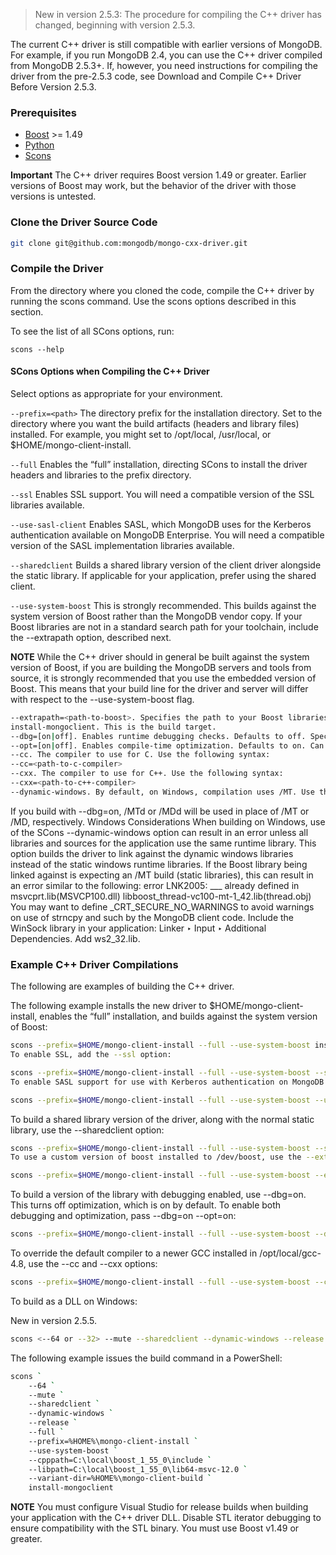 > New in version 2.5.3: The procedure for compiling the C++ driver has changed, beginning with version 2.5.3.

The current C++ driver is still compatible with earlier versions of MongoDB. For example, if you run MongoDB 2.4, you can use the C++ driver compiled from MongoDB 2.5.3+. If, however, you need instructions for compiling the driver from the pre-2.5.3 code, see Download and Compile C++ Driver Before Version 2.5.3.

### Prerequisites
 - [Boost](http://www.boost.org/) >= 1.49
 - [Python](https://www.python.org/)
 - [Scons](http://www.scons.org/)

**Important**
The C++ driver requires Boost version 1.49 or greater. Earlier versions of Boost may work, but the behavior of the driver with those versions is untested.

### Clone the Driver Source Code

```sh
git clone git@github.com:mongodb/mongo-cxx-driver.git
```

### Compile the Driver

From the directory where you cloned the code, compile the C++ driver by running the scons command. Use the scons options described in this section.

To see the list of all SCons options, run:

`scons --help`

#### SCons Options when Compiling the C++ Driver
Select options as appropriate for your environment.

`--prefix=<path>` The directory prefix for the installation directory. Set <path> to the directory where you want the build artifacts (headers and library files) installed. For example, you might set <path> to /opt/local, /usr/local, or $HOME/mongo-client-install.

`--full` Enables the “full” installation, directing SCons to install the driver headers and libraries to the prefix directory.

`--ssl` Enables SSL support. You will need a compatible version of the SSL libraries available.

`--use-sasl-client` Enables SASL, which MongoDB uses for the Kerberos authentication available on MongoDB Enterprise. You will need a compatible version of the SASL implementation libraries available.

`--sharedclient` Builds a shared library version of the client driver alongside the static library. If applicable for your application, prefer using the shared client.

`--use-system-boost` This is strongly recommended. This builds against the system version of Boost rather than the MongoDB vendor copy. If your Boost libraries are not in a standard search path for your toolchain, include the --extrapath option, described next.

**NOTE**
While the C++ driver should in general be built against the system version of Boost, if you are building the MongoDB servers and tools from source, it is strongly recommended that you use the embedded version of Boost. This means that your build line for the driver and server will differ with respect to the --use-system-boost flag.

```sh
--extrapath=<path-to-boost>. Specifies the path to your Boost libraries if they are not in a standard search path for your toolchain.
install-mongoclient. This is the build target.
--dbg=[on|off]. Enables runtime debugging checks. Defaults to off. Specifying --dbg=on implies --opt=off unless explicitly overridden with --opt=on.
--opt=[on|off]. Enables compile-time optimization. Defaults to on. Can be freely mixed with the values for the --dbg flag.
--cc. The compiler to use for C. Use the following syntax:
--cc=<path-to-c-compiler>
--cxx. The compiler to use for C++. Use the following syntax:
--cxx=<path-to-c++-compiler>
--dynamic-windows. By default, on Windows, compilation uses /MT. Use this flag to compile with /MD. Note that /MD is required to build the shared client on Windows. Also note that your application compiler flags must match.
```

If you build with --dbg=on, /MTd or /MDd will be used in place of /MT or /MD, respectively.
Windows Considerations
When building on Windows, use of the SCons --dynamic-windows option can result in an error unless all libraries and sources for the application use the same runtime library. This option builds the driver to link against the dynamic windows libraries instead of the static windows runtime libraries. If the Boost library being linked against is expecting an /MT build (static libraries), this can result in an error similar to the following:
error LNK2005: ___ already defined in msvcprt.lib(MSVCP100.dll) libboost_thread-vc100-mt-1_42.lib(thread.obj)
You may want to define _CRT_SECURE_NO_WARNINGS to avoid warnings on use of strncpy and such by the MongoDB client code.
Include the WinSock library in your application: Linker ‣ Input ‣ Additional Dependencies. Add ws2_32.lib.

### Example C++ Driver Compilations

The following are examples of building the C++ driver.

The following example installs the new driver to $HOME/mongo-client-install, enables the “full” installation, and builds against the system version of Boost:

```sh
scons --prefix=$HOME/mongo-client-install --full --use-system-boost install-mongoclient
To enable SSL, add the --ssl option:
```

```sh
scons --prefix=$HOME/mongo-client-install --full --use-system-boost --ssl install-mongoclient
To enable SASL support for use with Kerberos authentication on MongoDB Enterprise, add the --use-sasl-client option:
```

```sh
scons --prefix=$HOME/mongo-client-install --full --use-system-boost --use-sasl-client install-mongoclient
```

To build a shared library version of the driver, along with the normal static library, use the --sharedclient option:

```sh
scons --prefix=$HOME/mongo-client-install --full --use-system-boost --sharedclient install-mongoclient
To use a custom version of boost installed to /dev/boost, use the --extrapath=<path-to-boost> option:
```

```sh
scons --prefix=$HOME/mongo-client-install --full --use-system-boost --extrapath=/dev/boost install-mongoclient
```

To build a version of the library with debugging enabled, use --dbg=on. This turns off optimization, which is on by default. To enable both debugging and optimization, pass --dbg=on --opt=on:

```sh
scons --prefix=$HOME/mongo-client-install --full --use-system-boost --dbg=on --opt=on install-mongoclient
```

To override the default compiler to a newer GCC installed in /opt/local/gcc-4.8, use the --cc and --cxx options:

```sh
scons --prefix=$HOME/mongo-client-install --full --use-system-boost --cc=/opt/local/gcc-4.8/bin/gcc --cxx=/opt/local/gcc-4.8/bin/g++ install-mongoclient
```

To build as a DLL on Windows:

New in version 2.5.5.

```sh
scons <--64 or --32> --mute --sharedclient --dynamic-windows --release --full --prefix=<install-path> --use-system-boost --cpppath=<path-to-boost-headers> --libpath=<path-to-boost-libs> --variant-dir=<path-to-a-variant-directory> install-mongoclient
```

The following example issues the build command in a PowerShell:
```sh
scons `
    --64 `
    --mute `
    --sharedclient `
    --dynamic-windows `
    --release `
    --full `
    --prefix=%HOME%\mongo-client-install `
    --use-system-boost `
    --cpppath=C:\local\boost_1_55_0\include `
    --libpath=C:\local\boost_1_55_0\lib64-msvc-12.0 `
    --variant-dir=%HOME%\mongo-client-build `
    install-mongoclient
```

**NOTE**
You must configure Visual Studio for release builds when building your application with the C++ driver DLL.
Disable STL iterator debugging to ensure compatibility with the STL binary.
You must use Boost v1.49 or greater.